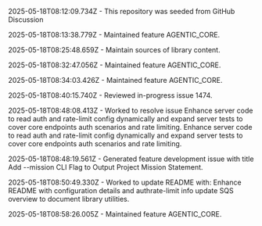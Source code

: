 2025-05-18T08:12:09.734Z - This repository was seeded from GitHub Discussion 

2025-05-18T08:13:38.779Z - Maintained feature AGENTIC_CORE.

2025-05-18T08:25:48.659Z - Maintain sources of library content.

2025-05-18T08:32:47.056Z - Maintained feature AGENTIC_CORE.

2025-05-18T08:34:03.426Z - Maintained feature AGENTIC_CORE.

2025-05-18T08:40:15.740Z - Reviewed in-progress issue 1474.

2025-05-18T08:48:08.413Z - Worked to resolve issue Enhance server code to read auth and rate-limit config dynamically and expand server tests to cover core endpoints auth scenarios and rate limiting. Enhance server code to read auth and rate-limit config dynamically and expand server tests to cover core endpoints auth scenarios and rate limiting.

2025-05-18T08:48:19.561Z - Generated feature development issue with title Add --mission CLI Flag to Output Project Mission Statement.

2025-05-18T08:50:49.330Z - Worked to update README with: Enhance README with configuration details and authrate-limit info update SQS overview to document library utilities.

2025-05-18T08:58:26.005Z - Maintained feature AGENTIC_CORE.


